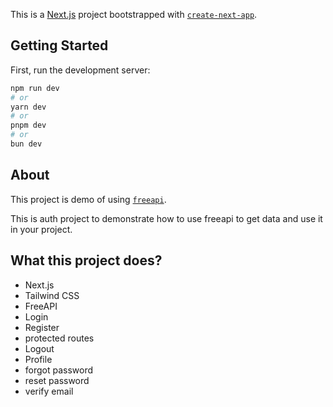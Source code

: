 This is a [Next.js](https://nextjs.org/) project bootstrapped with [`create-next-app`](https://github.com/vercel/next.js/tree/canary/packages/create-next-app).

## Getting Started

First, run the development server:

```bash
npm run dev
# or
yarn dev
# or
pnpm dev
# or
bun dev
```

## About

This project is demo of using [`freeapi`](https://freeapi.app/). 

This is auth project to demonstrate how to use freeapi to get data and use it in your project.

## What this project does?

- Next.js
- Tailwind CSS
- FreeAPI
- Login
- Register
- protected routes
- Logout
- Profile
- forgot password
- reset password
- verify email

